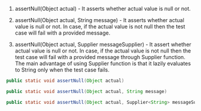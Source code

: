 1. assertNull(Object actual) - It asserts whether actual value is null or not.

2. assertNull(Object actual, String message) - It asserts whether actual value is null or not. In case, if the actual value is not null then the test case will fail with a provided message.

3. assertNull(Object actual, Supplier<String> messageSupplier) - It assert whether actual value is null or not. In case, if the actual value is not null then the test case will fail with a provided message through Supplier function. The main advantage of using Supplier function is that it lazily evaluates to String only when the test case fails.

```java
public static void assertNull(Object actual)

public static void assertNull(Object actual, String message)

public static void assertNull(Object actual, Supplier<String> messageSupplier)
```




